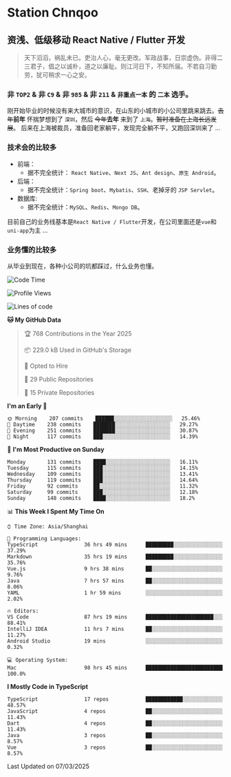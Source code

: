 # Station Chnqoo

## 资浅、低级移动 React Native / Flutter 开发

> 天下滔滔，祸乱未已。吏治人心，毫无更改。军政战事，日崇虚伪。非得二三君子，倡之以诚朴，道之以廉耻。则江河日下，不知所届。不若自习勤劳，犹可稍求一心之安。

### 非 `TOP2` & 非 `C9` & 非 `985` & 非 `211` & `非重点一本` 的 `二本` 选手。

刚开始毕业的时候没有来大城市的意识，在山东的小城市的小公司里跳来跳去。~~去年~~**前年** 怀揣梦想到了 `深圳`，然后 ~~今年~~**去年** 来到了 `上海`。~~暂时准备在上海长远发展~~。
后来在上海被裁员，准备回老家躺平，发现完全躺不平，又跑回深圳来了 ...

### 技术会的比较多

- 前端：
  - 据不完全统计： `React Native`、`Next JS`、`Ant design`、`原生 Android`。
- 后端：
  - 据不完全统计：`Spring boot`、`Mybatis`、`SSH`、老掉牙的 `JSP Servlet`。
- 数据库:
  - 据不完全统计：`MySQL`、`Redis`、`Mongo DB`。

目前自己的业务线基本是`React Native / Flutter`开发，在公司里面还是`vue`和`uni-app`为主 ...

### 业务懂的比较多

从毕业到现在，各种小公司的坑都踩过，什么业务也懂。

<!--START_SECTION:waka-->
![Code Time](http://img.shields.io/badge/Code%20Time-7%2C892%20hrs%2032%20mins-blue)

![Profile Views](http://img.shields.io/badge/Profile%20Views-2-blue)

![Lines of code](https://img.shields.io/badge/From%20Hello%20World%20I%27ve%20Written-305%20Thousand%20lines%20of%20code-blue)

**🐱 My GitHub Data** 

> 🏆 768 Contributions in the Year 2025
 > 
> 📦 229.0 kB Used in GitHub's Storage 
 > 
> 💼 Opted to Hire
 > 
> 📜 29 Public Repositories 
 > 
> 🔑 15 Private Repositories  
 > 
**I'm an Early 🐤** 

```text
🌞 Morning    207 commits    ██████░░░░░░░░░░░░░░░░░░░   25.46% 
🌆 Daytime    238 commits    ███████░░░░░░░░░░░░░░░░░░   29.27% 
🌃 Evening    251 commits    ███████░░░░░░░░░░░░░░░░░░   30.87% 
🌙 Night      117 commits    ███░░░░░░░░░░░░░░░░░░░░░░   14.39%

```
📅 **I'm Most Productive on Sunday** 

```text
Monday       131 commits    ████░░░░░░░░░░░░░░░░░░░░░   16.11% 
Tuesday      115 commits    ███░░░░░░░░░░░░░░░░░░░░░░   14.15% 
Wednesday    109 commits    ███░░░░░░░░░░░░░░░░░░░░░░   13.41% 
Thursday     119 commits    ███░░░░░░░░░░░░░░░░░░░░░░   14.64% 
Friday       92 commits     ██░░░░░░░░░░░░░░░░░░░░░░░   11.32% 
Saturday     99 commits     ███░░░░░░░░░░░░░░░░░░░░░░   12.18% 
Sunday       148 commits    ████░░░░░░░░░░░░░░░░░░░░░   18.2%

```


📊 **This Week I Spent My Time On** 

```text
⌚︎ Time Zone: Asia/Shanghai

💬 Programming Languages: 
TypeScript               36 hrs 49 mins      █████████░░░░░░░░░░░░░░░░   37.29% 
Markdown                 35 hrs 19 mins      █████████░░░░░░░░░░░░░░░░   35.76% 
Vue.js                   9 hrs 38 mins       ██░░░░░░░░░░░░░░░░░░░░░░░   9.76% 
Java                     7 hrs 57 mins       ██░░░░░░░░░░░░░░░░░░░░░░░   8.06% 
YAML                     1 hr 59 mins        ░░░░░░░░░░░░░░░░░░░░░░░░░   2.02%

🔥 Editors: 
VS Code                  87 hrs 19 mins      ██████████████████████░░░   88.41% 
IntelliJ IDEA            11 hrs 7 mins       ██░░░░░░░░░░░░░░░░░░░░░░░   11.27% 
Android Studio           19 mins             ░░░░░░░░░░░░░░░░░░░░░░░░░   0.32%

💻 Operating System: 
Mac                      98 hrs 45 mins      █████████████████████████   100.0%

```

**I Mostly Code in TypeScript** 

```text
TypeScript               17 repos            ████████████░░░░░░░░░░░░░   48.57% 
JavaScript               4 repos             ██░░░░░░░░░░░░░░░░░░░░░░░   11.43% 
Dart                     4 repos             ██░░░░░░░░░░░░░░░░░░░░░░░   11.43% 
Java                     3 repos             ██░░░░░░░░░░░░░░░░░░░░░░░   8.57% 
Vue                      3 repos             ██░░░░░░░░░░░░░░░░░░░░░░░   8.57%

```



 Last Updated on 07/03/2025
<!--END_SECTION:waka-->

<!---
ChenqiaoStation/ChenqiaoStation is a ✨ special ✨ repository because its `README.md` (this file) appears on your GitHub profile.
You can click the Preview link to take a look at your changes.
--->
